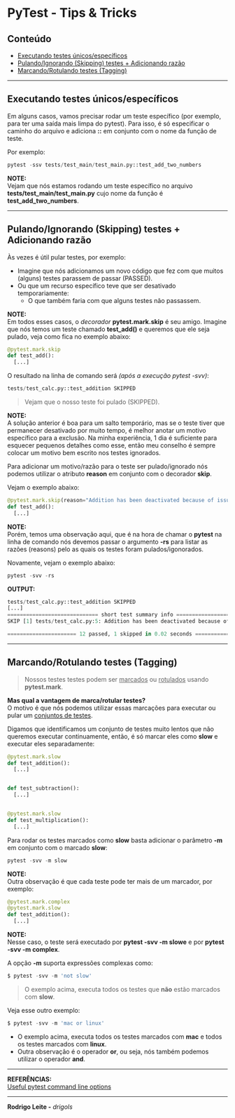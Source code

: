 # PyTest - Tips & Tricks

## Conteúdo

 - [Executando testes únicos/específicos](#specific-test)
 - [Pulando/Ignorando (Skipping) testes + Adicionando razão](#skipping-test)
 - [Marcando/Rotulando testes (Tagging)](#tagging)

---

<div id="specific-test"></div>

## Executando testes únicos/específicos

Em alguns casos, vamos precisar rodar um teste específico (por exemplo, para ter uma saída mais limpa do pytest). Para isso, é só especificar o caminho do arquivo e adiciona **::** em conjunto com o nome da função de teste.

Por exemplo:

```python
pytest -ssv tests/test_main/test_main.py::test_add_two_numbers
```

**NOTE:**  
Vejam que nós estamos rodando um teste específico no arquivo **tests/test_main/test_main.py** cujo nome da função é **test_add_two_numbers**.

---

<div id="skipping-test"></div>

## Pulando/Ignorando (Skipping) testes + Adicionando razão

Às vezes é útil pular testes, por exemplo:

 - Imagine que nós adicionamos um novo código que fez com que muitos (alguns) testes parassem de passar (PASSED).
 - Ou que um recurso específico teve que ser desativado temporariamente:
   - O que também faria com que alguns testes não passassem.

**NOTE:**  
Em todos esses casos, o *decorador* **pytest.mark.skip** é seu amigo. Imagine que nós temos um teste chamado **test_add()** e queremos que ele seja pulado, veja como fica no exemplo abaixo:


```python
@pytest.mark.skip
def test_add():
  [...]
```

O resultado na linha de comando será *(após a execução pytest -svv)*:

```python
tests/test_calc.py::test_addition SKIPPED
```

> Vejam que o nosso teste foi pulado (SKIPPED).

**NOTE:**  
A solução anterior é boa para um salto temporário, mas se o teste tiver que permanecer desativado por muito tempo, é melhor anotar um motivo específico para a exclusão. Na minha experiência, 1 dia é suficiente para esquecer pequenos detalhes como esse, então meu conselho é sempre colocar um motivo bem escrito nos testes ignorados.

Para adicionar um motivo/razão para o teste ser pulado/ignorado nós podemos utilizar o atributo **reason** em conjunto com o decorador **skip**.

Vejam o exemplo abaixo:

```python
@pytest.mark.skip(reason="Addition has been deactivated because of issue #123")
def test_add():
  [...]
```

**NOTE:**  
Porém, temos uma observação aqui, que é na hora de chamar o **pytest** na linha de comando nós devemos passar o argumento **-rs** para listar as razões (reasons) pelo as quais os testes foram pulados/igonorados.

Novamente, vejam o exemplo abaixo:

```python
pytest -svv -rs
```

**OUTPUT:**  
```python
tests/test_calc.py::test_addition SKIPPED
[...]
============================= short test summary info =============================
SKIP [1] tests/test_calc.py:5: Addition has been deactivated because of issue #123

====================== 12 passed, 1 skipped in 0.02 seconds =======================
```

---

<div id="tagging"></div>

## Marcando/Rotulando testes (Tagging)

> Nossos testes testes podem ser <u>marcados</u> ou <u>rotulados</u> usando **pytest.mark**.

**Mas qual a vantagem de marca/rotular testes?**  
O motivo é que nós podemos utilizar essas marcações para executar ou pular um <u>conjuntos de testes</u>.

Digamos que identificamos um conjunto de testes muito lentos que não queremos executar continuamente, então, é só marcar eles como **slow** e executar eles separadamente:

```python
@pytest.mark.slow
def test_addition():
  [...]


def test_subtraction():
  [...]


@pytest.mark.slow
def test_multiplication():
  [...]
```

Para rodar os testes marcados como **slow** basta adicionar o parâmetro **-m** em conjunto com o marcado **slow**:

```python
pytest -svv -m slow
```

**NOTE:**  
Outra observação é que cada teste pode ter mais de um marcador, por exemplo:

```python
@pytest.mark.complex
@pytest.mark.slow
def test_addition():
  [...]
```

**NOTE:**  
Nesse caso, o teste será executado por **pytest -svv -m slowe** e por **pytest -svv -m complex**.

A opção **-m** suporta expressões complexas como:

```python
$ pytest -svv -m 'not slow'
```

> O exemplo acima, executa todos os testes que **não** estão marcados com **slow**.

Veja esse outro exemplo:

```python
$ pytest -svv -m 'mac or linux'
```

 - O exemplo acima, executa todos os testes marcados com **mac** e todos os testes marcados com **linux**.
 - Outra observação é o operador **or**, ou seja, nós também podemos utilizar o operador **and**.

---

**REFERÊNCIAS:**  
[Useful pytest command line options](https://www.thedigitalcatonline.com/blog/2018/07/05/useful-pytest-command-line-options/)  

---

**Rodrigo Leite -** *drigols*
